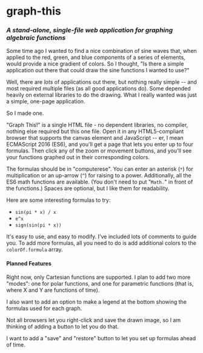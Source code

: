 # graph-this
### _A stand-alone, single-file web application for graphing algebraic functions_

Some time ago I wanted to find a nice combination of sine waves that, when applied to the red, green, and blue components of a series of elements, would provide a nice gradient of colors.  So I thought, "Is there a simple application out there that could draw the sine functions I wanted to use?"

Well, there are *lots* of applications out there, but nothing really simple -- and most required multiple files (as all good applications do).  Some depended heavily on external libraries to do the drawing.  What I really wanted was just a simple, one-page application.

So I made one.

"Graph This!" is a single HTML file - no dependent libraries, no compiler, nothing else required but this one file.  Open it in any HTML5-compliant browser that supports the canvas element and JavaScript -- er, I mean ECMAScript 2016 (ES6), and you'll get a page that lets you enter up to four formulas.  Then click any of the zoom or movement buttons, and you'll see your functions graphed out in their corresponding colors.

The formulas should be in "computerese".  You can enter an asterisk (`*`) for multiplication or an up-arrow (`^`) for raising to a power.  Additionally, all the ES6 math functions are available.  (You don't need to put "`Math.`" in front of the functions.)  Spaces are optional, but I like them for readability.

Here are some interesting formulas to try:

* `sin(pi * x) / x`
* `e^x`
* `sign(sin(pi * x))`

It's easy to use, and easy to modify.  I've included lots of comments to guide you.  To add more formulas, all you need to do is add additional colors to the `colorOf.formula` array.

#### Planned Features

Right now, only Cartesian functions are supported.  I plan to add two more "modes":  one for polar functions, and one for parametric functions (that is, where X and Y are functions of time).

I also want to add an option to make a legend at the bottom showing the formulas used for each graph.

Not all browsers let you right-click and save the drawn image, so I am thinking of adding a button to let you do that.

I want to add a "save" and "restore" button to let you set up formulas ahead of time.
